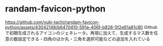 # randam-favicon-python
https://github.com/yuki-tachi/randam-favicon-python/assets/43042148/b6470410-591a-406f-b828-5f2e61a81c80
Githubで初期生成されるアイコンのジェネレータ。再現に加えて、生成するマス数を任意の数設定できる・四角のほか丸・三角を選択可能などの追加を入れている
